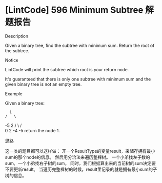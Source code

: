 # [LintCode] 596 Minimum Subtree 解题报告

Description

Given a binary tree, find the subtree with minimum sum. Return the root of the subtree.

Notice

LintCode will print the subtree which root is your return node.

It's guaranteed that there is only one subtree with minimum sum and the given binary tree is not an empty tree.


Example

Given a binary tree:

      1
    /   \
 -5      2
 / \     /  \
0   2 -4  -5
return the node 1.

思路

这一类的题目都可以这样做：
开一个ResultType的变量result，来储存拥有最小sum的那个node的信息。
然后用分治法来遍历整棵树。
一个小弟找左子数的sum，一个小弟找右子树的sum。
同时，我们根据算出来的当前树的sum决定要不要更新result。
当遍历完整棵树的时候，result里记录的就是拥有最小sum的子树的信息。
